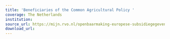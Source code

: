 ```yaml
---
title: 'Beneficiaries of the Common Agricultural Policy '
coverage: The Netherlands
institution: 
source_url: https://mijn.rvo.nl/openbaarmaking-europese-subsidiegegevens
download_url: 
---
```

